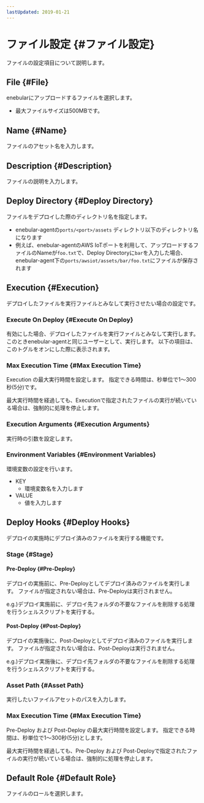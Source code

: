```yaml
---
lastUpdated: 2019-01-21
---
```


# ファイル設定 {#ファイル設定}

ファイルの設定項目について説明します。

## File {#File}

enebularにアップロードするファイルを選択します。

- 最大ファイルサイズは500MBです。

## Name {#Name}

ファイルのアセット名を入力します。

## Description {#Description}

ファイルの説明を入力します。

## Deploy Directory {#Deploy Directory}

ファイルをデプロイした際のディレクトリ名を指定します。  

- enebular-agentの`ports/<port>/assets` ディレクトリ以下のディレクトリ名になります
- 例えば、enebular-agentのAWS IoTポートを利用して、アップロードするファイルのNameが`foo.txt`で、Deploy Directoryに`bar`を入力した場合、enebular-agent下の`ports/awsiot/assets/bar/foo.txt`にファイルが保存されます

## Execution {#Execution}

デプロイしたファイルを実行ファイルとみなして実行させたい場合の設定です。

### Execute On Deploy {#Execute On Deploy}

有効にした場合、デプロイしたファイルを実行ファイルとみなして実行します。
このときenebular-agentと同じユーザーとして、実行します。
以下の項目は、このトグルをオンにした際に表示されます。

### Max Execution Time {#Max Execution Time}

Execution の最大実行時間を設定します。
指定できる時間は、秒単位で1〜300秒(5分)です。

最大実行時間を経過しても、Executionで指定されたファイルの実行が続いている場合は、強制的に処理を停止します。

### Execution Arguments {#Execution Arguments}

実行時の引数を設定します。

### Environment Variables {#Environment Variables}

環境変数の設定を行います。

- KEY
    - 環境変数名を入力します
- VALUE
    - 値を入力します

## Deploy Hooks {#Deploy Hooks}

デプロイの実施時にデプロイ済みのファイルを実行する機能です。

### Stage {#Stage}

#### Pre-Deploy {#Pre-Deploy}

デプロイの実施前に、Pre-Deployとしてデプロイ済みのファイルを実行します。
ファイルが指定されない場合は、Pre-Deployは実行されません。

e.g.)デプロイ実施前に、デプロイ先フォルダの不要なファイルを削除する処理を行うシェルスクリプトを実行する。

#### Post-Deploy {#Post-Deploy}

デプロイの実施後に、Post-Deployとしてデプロイ済みのファイルを実行します。
ファイルが指定されない場合は、Post-Deployは実行されません。

e.g.)デプロイ実施後に、デプロイ先フォルダの不要なファイルを削除する処理を行うシェルスクリプトを実行する。

### Asset Path {#Asset Path}

実行したいファイルアセットのパスを入力します。

### Max Execution Time {#Max Execution Time}

Pre-Deploy および Post-Deploy の最大実行時間を設定します。
指定できる時間は、秒単位で1〜300秒(5分)とします。

最大実行時間を経過しても、Pre-Deploy および Post-Deployで指定されたファイルの実行が続いている場合は、強制的に処理を停止します。

## Default Role {#Default Role}

ファイルのロールを選択します。

